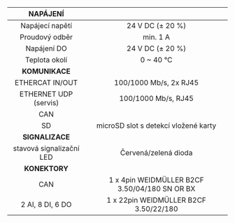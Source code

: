 | **NAPÁJENÍ** |   |
| :---: | :---: |
| Napájecí napětí | 24 V DC (± 20 %) |
| Proudový odběr | min. 1 A |
| Napájení DO | 24 V DC (± 20 %) |
| Teplota okolí | 0 ~ 40 °C |
| **KOMUNIKACE** |   |
| ETHERCAT IN/OUT | 100/1000 Mb/s, 2x RJ45 |
| ETHERNET UDP (servis) | 100/1000 Mb/s, RJ45 |
| CAN |   |
| SD | microSD slot s detekcí vložené karty |
| **SIGNALIZACE** |   |
| stavová signalizační LED | Červená/zelená dioda |
| **KONEKTORY** |   |
| CAN | 1 x 4pin WEIDMÜLLER B2CF 3.50/04/180 SN OR BX |
| 2 AI, 8 DI, 6 DO | 1 x 22pin WEIDMÜLLER  B2CF 3.50/22/180 |
